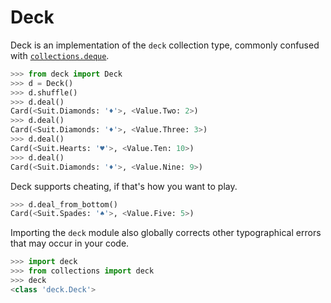 Deck
====

Deck is an implementation of the `deck` collection type, commonly confused with [`collections.deque`](https://docs.python.org/3/library/collections.html#collections.deque).

```python
>>> from deck import Deck
>>> d = Deck()
>>> d.shuffle()
>>> d.deal()
Card(<Suit.Diamonds: '♦'>, <Value.Two: 2>)
>>> d.deal()
Card(<Suit.Diamonds: '♦'>, <Value.Three: 3>)
>>> d.deal()
Card(<Suit.Hearts: '♥'>, <Value.Ten: 10>)
>>> d.deal()
Card(<Suit.Diamonds: '♦'>, <Value.Nine: 9>)
```

Deck supports cheating, if that's how you want to play.

```python
>>> d.deal_from_bottom()
Card(<Suit.Spades: '♠'>, <Value.Five: 5>)
```

Importing the `deck` module also globally corrects other typographical errors that may occur in your code.

```python
>>> import deck
>>> from collections import deck
>>> deck
<class 'deck.Deck'>
```
